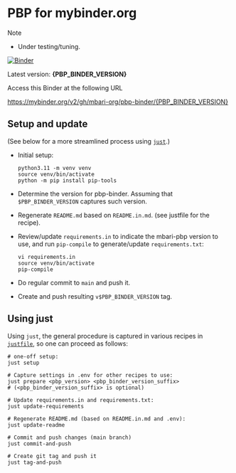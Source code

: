 <!--
NOTE: Do not README.md, but README.IN.md.
The former is generated from the latter.
--> 

# PBP for mybinder.org

> [!NOTE]
> - Under testing/tuning.

[![Binder](https://mybinder.org/badge_logo.svg)](https://mybinder.org/v2/gh/mbari-org/pbp-binder/{PBP_BINDER_VERSION})

Latest version: **{PBP_BINDER_VERSION}**

Access this Binder at the following URL

https://mybinder.org/v2/gh/mbari-org/pbp-binder/{PBP_BINDER_VERSION}

## Setup and update

(See below for a more streamlined process using [`just`](https://just.systems).)

- Initial setup:
    ```
    python3.11 -m venv venv
    source venv/bin/activate
    python -m pip install pip-tools
    ```

- Determine the version for pbp-binder.
  Assuming that `$PBP_BINDER_VERSION` captures such version.

- Regenerate `README.md` based on `README.in.md`.
  (see justfile for the recipe).

- Review/update `requirements.in` to indicate the mbari-pbp version to use,
  and run `pip-compile` to generate/update `requirements.txt`:
     ```
     vi requirements.in 
     source venv/bin/activate
     pip-compile
     ```

- Do regular commit to `main` and push it.
- Create and push resulting `v$PBP_BINDER_VERSION` tag.

## Using just

Using `just`, the general procedure is captured in various recipes in
[`justfile`](justfile), so one can proceed as follows:

```
# one-off setup:
just setup
```

```
# Capture settings in .env for other recipes to use:                                             
just prepare <pbp_version> <pbp_binder_version_suffix>
# (<pbp_binder_version_suffix> is optional)
```

```
# Update requirements.in and requirements.txt:
just update-requirements
```

```
# Regenerate README.md (based on README.in.md and .env):
just update-readme
```

```
# Commit and push changes (main branch)
just commit-and-push
```

```
# Create git tag and push it
just tag-and-push
```
